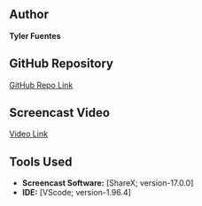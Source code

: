 ## Author
**Tyler Fuentes**

## GitHub Repository
[GitHub Repo Link](https://github.com/Fuuntz/gameoflife)

## Screencast Video
[Video Link](https://youtu.be/LI_v66oZGyg)

## Tools Used
- **Screencast Software:** [ShareX; version-17.0.0]
- **IDE:** [VScode; version-1.96.4]
